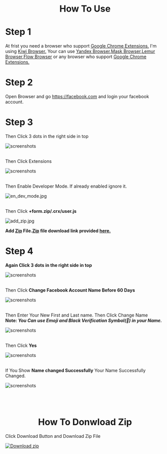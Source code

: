 <!--- This Extension Script Copy Froam a Indonesian Progrommer. And I'm translated Indonesian language to English -->


<div align="center"> <h1>How To Use </h1> </div>

# Step 1

<p>At frist you need a browser who support <a href="https://chrome.google.com/webstore/category/extensions">Google Chrome Extensions.</a> I'm using <a href="https://play.google.com/store/apps/details?id=com.kiwibrowser.browser">Kiwi Browser.</a> Your can use <a href="https://play.google.com/store/apps/details?id=com.yandex.browser">Yandex Browser</a>,<a href="https://play.google.com/store/apps/details?id=net.maskbrowser.browser">Mask Browser</a>,<a href="https://play.google.com/store/apps/details?id=com.lemurbrowser.exts">Lemur Browser</a>,<a href="https://play.google.com/store/apps/details?id=org.flow.browser">Flow Browser</a> or any browser who support  <a href="https://chrome.google.com/webstore/category/extensions">Google Chrome Extensions.</a> </p>

# Step 2

<p>Open Browser and go <a href="https://facebook.com">https://facebook.com</a> and login your facebook account.</p>

# Step 3
<p>Then Click 3 dots in the right side in top</p>
<img src="images/3dots.jpg" alt="screenshots">
<br><br>
<p>Then Click Extensions</p>
<img src="images/extension.jpg" alt="screenshots">
<br><br>
<p>Then Enable Developer Mode. If already enabled ignore it.</p>
<img src="images/en_dev_mode.jpg" alt="en_dev_mode.jpg">
<br><br>
<p>Then Click <b>+form.zip/.crx/user.js</b></p>
<img src="images/add_zip.jpg" alt="add_zip.jpg">
<p><b>Add <a href="#how-to-download-zip">Zip</a> File.<a href="#how-to-download-zip">Zip</a> file download link provided <a href="#how-to-download-zip">here.</a> </b></p>

# Step 4
<p><b>Again Click 3 dots in the right side in top</b></p>
<img src="images/3dots.jpg" alt="screenshots">
<br><br>
<p>Then Click <b>Change Facebook Account Name Before 60 Days</b></p>
<img src="images/run_ext.jpg" alt="screenshots">
<br><br>
<p>Then Enter Your New First and Last name. Then Click Change Name <br> <b>Note: <i>You Can use Emoji and Black Verification Symbol(󱢏) in your Name.</i></b></p>
<img src="images/change_c.jpg" alt="screenshots">
<br><br>
<p> Then Click <b>Yes</b></p>
<img src="images/conform.jpg" alt="screenshots">
<br><br>
<p>If You Show <b>Name changed Successfully</b> Your Name Successfully Changed.</p>
<img src="images/changed.jpg" alt="screenshots">
<br><br><br><br>
<div align="center"> <h1>How To Donwload Zip</h1> </div>
<p>Click Download Button and Download Zip File</p>

[![Download zip](https://custom-icon-badges.demolab.com/badge/-Download-blue?style=for-the-badge&logo=download&logoColor=white "Download zip")](https://bit.ly/facebook-name-change)



